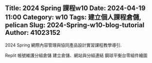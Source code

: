 Title: 2024 Spring 課程w10
Date: 2024-04-19 11:00
Category: w10
Tags: 建立個人課程倉儲, pelican
Slug: 2024-Spring-w10-blog-tutorial
Author: 41023152
---

2024 Spring 網際內容管理與協同產品設計實習課程教學導引.

<!-- PELICAN_END_SUMMARY -->

Replit 帳號維護分組倉儲
建立倉儲、網站與分組連結
鋼球平衡台零組件繪圖